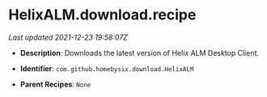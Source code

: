 # HelixALM.download.recipe

_Last updated 2021-12-23 19:58:07Z_

- **Description**: Downloads the latest version of Helix ALM Desktop Client.

- **Identifier**: `com.github.homebysix.download.HelixALM`

- **Parent Recipes**: `None`